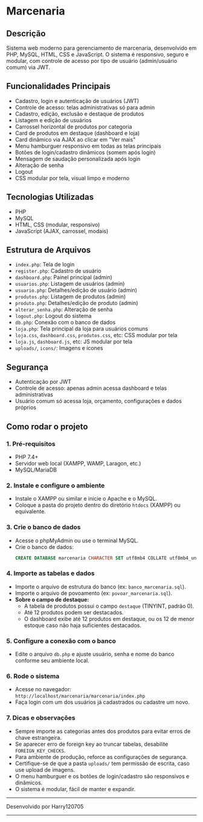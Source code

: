 
# Marcenaria

## Descrição

Sistema web moderno para gerenciamento de marcenaria, desenvolvido em PHP, MySQL, HTML, CSS e JavaScript. O sistema é responsivo, seguro e modular, com controle de acesso por tipo de usuário (admin/usuário comum) via JWT.

## Funcionalidades Principais
- Cadastro, login e autenticação de usuários (JWT)
- Controle de acesso: telas administrativas só para admin
- Cadastro, edição, exclusão e destaque de produtos
- Listagem e edição de usuários
- Carrossel horizontal de produtos por categoria
- Card de produtos em destaque (dashboard e loja)
- Card dinâmico via AJAX ao clicar em "Ver mais"
- Menu hamburguer responsivo em todas as telas principais
- Botões de login/cadastro dinâmicos (somem após login)
- Mensagem de saudação personalizada após login
- Alteração de senha
- Logout
- CSS modular por tela, visual limpo e moderno

## Tecnologias Utilizadas
- PHP
- MySQL
- HTML, CSS (modular, responsivo)
- JavaScript (AJAX, carrossel, modais)

## Estrutura de Arquivos
- `index.php`: Tela de login
- `register.php`: Cadastro de usuário
- `dashboard.php`: Painel principal (admin)
- `usuarios.php`: Listagem de usuários (admin)
- `usuario.php`: Detalhes/edição de usuário (admin)
- `produtos.php`: Listagem de produtos (admin)
- `produto.php`: Detalhes/edição de produto (admin)
- `alterar_senha.php`: Alteração de senha
- `logout.php`: Logout do sistema
- `db.php`: Conexão com o banco de dados
- `loja.php`: Tela principal da loja para usuários comuns
- `loja.css`, `dashboard.css`, `produtos.css`, etc: CSS modular por tela
- `loja.js`, `dashboard.js`, etc: JS modular por tela
- `uploads/`, `icons/`: Imagens e ícones

## Segurança
- Autenticação por JWT
- Controle de acesso: apenas admin acessa dashboard e telas administrativas
- Usuário comum só acessa loja, orçamento, configurações e dados próprios

## Como rodar o projeto

### 1. Pré-requisitos
- PHP 7.4+
- Servidor web local (XAMPP, WAMP, Laragon, etc.)
- MySQL/MariaDB

### 2. Instale e configure o ambiente
- Instale o XAMPP ou similar e inicie o Apache e o MySQL.
- Coloque a pasta do projeto dentro do diretório `htdocs` (XAMPP) ou equivalente.

### 3. Crie o banco de dados
- Acesse o phpMyAdmin ou use o terminal MySQL.
- Crie o banco de dados:
  ```sql
  CREATE DATABASE marcenaria CHARACTER SET utf8mb4 COLLATE utf8mb4_unicode_ci;
  ```

### 4. Importe as tabelas e dados
- Importe o arquivo de estrutura do banco (ex: `banco_marcenaria.sql`).
- Importe o arquivo de povoamento (ex: `povoar_marcenaria.sql`).
- **Sobre o campo de destaque:**
  - A tabela de produtos possui o campo `destaque` (TINYINT, padrão 0).
  - Até 12 produtos podem ser destacados.
  - O dashboard exibe até 12 produtos em destaque, ou os 12 de menor estoque caso não haja suficientes destacados.

### 5. Configure a conexão com o banco
- Edite o arquivo `db.php` e ajuste usuário, senha e nome do banco conforme seu ambiente local.

### 6. Rode o sistema
- Acesse no navegador: `http://localhost/marcenaria/marcenaria/index.php`
- Faça login com um dos usuários já cadastrados ou cadastre um novo.

### 7. Dicas e observações
- Sempre importe as categorias antes dos produtos para evitar erros de chave estrangeira.
- Se aparecer erro de foreign key ao truncar tabelas, desabilite `FOREIGN_KEY_CHECKS`.
- Para ambiente de produção, reforce as configurações de segurança.
- Certifique-se de que a pasta `uploads/` tem permissão de escrita, caso use upload de imagens.
- O menu hamburguer e os botões de login/cadastro são responsivos e dinâmicos.
- O sistema é modular, fácil de manter e expandir.

---

Desenvolvido por Harry120705

---